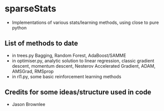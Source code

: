 # sparseStats

- Implementations of various stats/learning methods, using close 
to pure python 

## List of methods to date

- in trees.py Bagging, Random Forest, AdaBoost/SAMME
- in optimiser.py, analytic solution to linear regression, classic gradient
  descent, momentum descent, Nesterov Accelerated Gradient, ADAM, AMSGrad,
  RMSprop
- in rl1.py, some basic reinforcement learning methods

## Credits for some ideas/structure used in code

- Jason Brownlee

